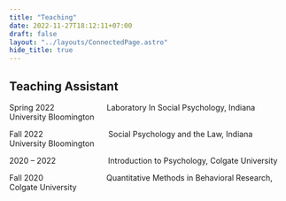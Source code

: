 ```yaml
---
title: "Teaching"
date: 2022-11-27T18:12:11+07:00
draft: false
layout: "../layouts/ConnectedPage.astro"
hide_title: true
---
```


## Teaching Assistant
Spring 2022&nbsp;&nbsp;&nbsp;&nbsp;&nbsp;&nbsp;&nbsp;&nbsp;&nbsp;&nbsp;&nbsp;&nbsp;&nbsp;&nbsp;&nbsp;&nbsp;&nbsp;&nbsp;&nbsp;&nbsp;&nbsp;&nbsp;&nbsp; Laboratory In Social Psychology, Indiana University Bloomington

Fall 2022&nbsp;&nbsp;&nbsp;&nbsp;&nbsp;&nbsp;&nbsp;&nbsp;&nbsp;&nbsp;&nbsp;&nbsp;&nbsp;&nbsp;&nbsp;&nbsp;&nbsp;&nbsp;&nbsp;&nbsp;&nbsp;&nbsp;&nbsp;&nbsp;&nbsp;&nbsp;&nbsp;&nbsp;&nbsp; Social Psychology and the Law, Indiana University Bloomington

2020 – 2022&nbsp;&nbsp;&nbsp;&nbsp;&nbsp;&nbsp;&nbsp;&nbsp;&nbsp;&nbsp;&nbsp;&nbsp;&nbsp;&nbsp;&nbsp;&nbsp;&nbsp;&nbsp;&nbsp;&nbsp;&nbsp;&nbsp;&nbsp; Introduction to Psychology, Colgate University 

Fall 2020&nbsp;&nbsp;&nbsp;&nbsp;&nbsp;&nbsp;&nbsp;&nbsp;&nbsp;&nbsp;&nbsp;&nbsp;&nbsp;&nbsp;&nbsp;&nbsp;&nbsp;&nbsp;&nbsp;&nbsp;&nbsp;&nbsp;&nbsp;&nbsp;&nbsp;&nbsp;&nbsp;&nbsp; Quantitative Methods in Behavioral Research, Colgate University


